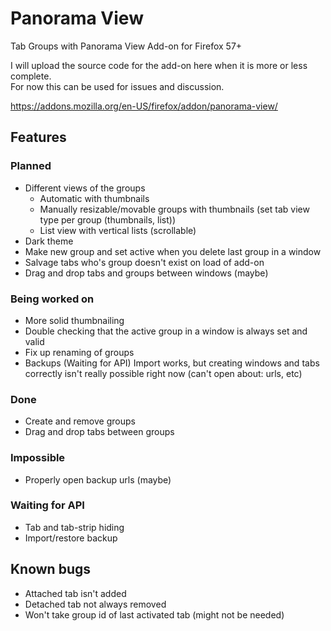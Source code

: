 # Panorama View
Tab Groups with Panorama View Add-on for Firefox 57+

I will upload the source code for the add-on here when it is more or less complete.  
For now this can be used for issues and discussion.

https://addons.mozilla.org/en-US/firefox/addon/panorama-view/

## Features

### Planned
- Different views of the groups
  - Automatic with thumbnails
  - Manually resizable/movable groups with thumbnails (set tab view type per group (thumbnails, list))
  - List view with vertical lists (scrollable)
- Dark theme
- Make new group and set active when you delete last group in a window
- Salvage tabs who's group doesn't exist on load of add-on
- Drag and drop tabs and groups between windows (maybe)

### Being worked on
- More solid thumbnailing
- Double checking that the active group in a window is always set and valid
- Fix up renaming of groups
- Backups (Waiting for API) Import works, but creating windows and tabs correctly isn't really possible right now (can't open about: urls, etc)

### Done
- Create and remove groups
- Drag and drop tabs between groups

### Impossible
- Properly open backup urls (maybe)

### Waiting for API
- Tab and tab-strip hiding
- Import/restore backup

## Known bugs
- Attached tab isn't added
- Detached tab not always removed
- Won't take group id of last activated tab (might not be needed)

